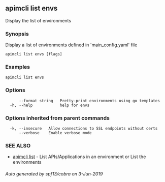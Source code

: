 ## apimcli list envs

Display the list of environments

### Synopsis


Display a list of environments defined in 'main_config.yaml' file

```
apimcli list envs [flags]
```

### Examples

```
apimcli list envs
```

### Options

```
      --format string   Pretty-print environments using go templates
  -h, --help            help for envs
```

### Options inherited from parent commands

```
  -k, --insecure   Allow connections to SSL endpoints without certs
      --verbose    Enable verbose mode
```

### SEE ALSO
* [apimcli list](apimcli_list.md)	 - List APIs/Applications in an environment or List the environments

###### Auto generated by spf13/cobra on 3-Jun-2019
